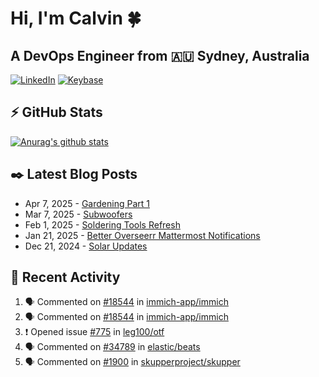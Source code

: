 # Hi, I'm Calvin 🍀
## A DevOps Engineer from 🇦🇺 Sydney, Australia</h3>

[![LinkedIn](https://img.shields.io/badge/-c–bui-0077B5?style=flat-square&labelColor=0077B5&logo=LinkedIn&logoColor=white)](https://www.linkedin.com/in/c-bui/)
[![Keybase](https://img.shields.io/badge/-calvinbui-ff6f21?style=flat-square&labelColor=ff6f21&logo=Keybase&logoColor=white)](https://keybase.io/calvinbui)

<!-- https://github.com/rishavanand/github-profilinator -->
## ⚡ GitHub Stats
[![Anurag's github stats](https://github-readme-stats.vercel.app/api?username=calvinbui&count_private=true&hide_title=true)](https://github.com/anuraghazra/github-readme-stats)

<!-- https://github.com/gautamkrishnar/blog-post-workflow -->
## ✒️ Latest Blog Posts

<!-- BLOG-POST-LIST:START -->
- Apr 7, 2025 - [Gardening Part 1](https://calvin.me/gardening-part-1)
- Mar 7, 2025 - [Subwoofers](https://calvin.me/subwoofers)
- Feb 1, 2025 - [Soldering Tools Refresh](https://calvin.me/soldering-tools-refresh)
- Jan 21, 2025 - [Better Overseerr Mattermost Notifications](https://calvin.me/better-overseerr-mattermost-notification)
- Dec 21, 2024 - [Solar Updates](https://calvin.me/solar-updates)

<!-- BLOG-POST-LIST:END -->

## 🏃‍ Recent Activity

<!--START_SECTION:activity-->
1. 🗣 Commented on [#18544](https://github.com/immich-app/immich/issues/18544#issuecomment-2908606177) in [immich-app/immich](https://github.com/immich-app/immich)
2. 🗣 Commented on [#18544](https://github.com/immich-app/immich/issues/18544#issuecomment-2906894485) in [immich-app/immich](https://github.com/immich-app/immich)
3. ❗ Opened issue [#775](https://github.com/leg100/otf/issues/775) in [leg100/otf](https://github.com/leg100/otf)
4. 🗣 Commented on [#34789](https://github.com/elastic/beats/issues/34789#issuecomment-2875011292) in [elastic/beats](https://github.com/elastic/beats)
5. 🗣 Commented on [#1900](https://github.com/skupperproject/skupper/issues/1900#issuecomment-2875001983) in [skupperproject/skupper](https://github.com/skupperproject/skupper)
<!--END_SECTION:activity-->
